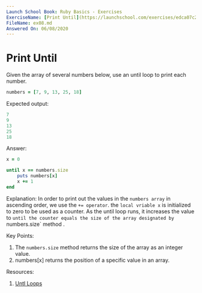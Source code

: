```yaml
---
Launch School Book: Ruby Basics - Exercises
ExerciseName: [Print Until](https://launchschool.com/exercises/edca07c2)
FileName: ex08.md
Answered On: 06/08/2020
---
```


# Print Until

Given the array of several numbers below, use an until loop to print each number.

```ruby
numbers = [7, 9, 13, 25, 18]
```

Expected output:
```ruby
7
9
13
25
18
```

Answer: 
```ruby
x = 0

until x == numbers.size
    puts numbers[x]
    x += 1
end
```

Explanation: 
In order to print out the values in the `numbers array` in ascending order, we use
the `+= operator`.  the `local vriable x` is initialized to zero to be used as a 
counter.  As the until loop runs, it increases the value to `until the counter equals
the size of the array designated by `numbers.size` method .


Key Points: 
1. The `numbers.size` method returns the size of the array as an integer value.
2. numbers[x] returns the position of a specific value in an array.
    

Resources:
1. [Untl Loops](https://launchschool.com/books/ruby/read/loops_iterators#untilloops)